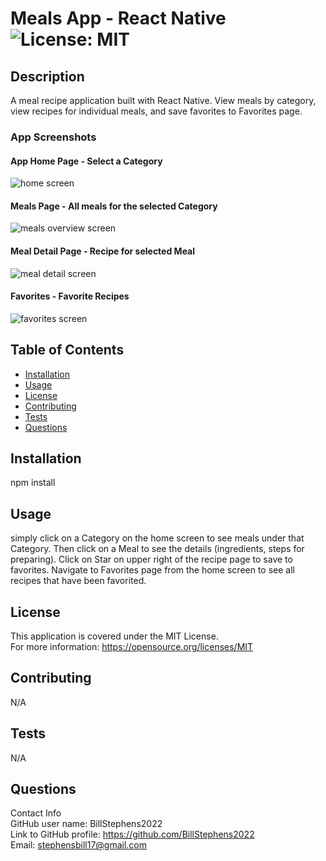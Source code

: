 # Meals App - React Native<br>![License: MIT](https://img.shields.io/badge/License-MIT-yellow.svg)

  ## Description

  A meal recipe application built with React Native. View meals by category, view recipes for individual meals, and save favorites to Favorites page.

  ### App Screenshots

  #### App Home Page - Select a Category

  ![home screen](./assets/images/screenshot1.png)

  #### Meals Page - All meals for the selected Category

  ![meals overview screen](./assets/images/screenshot2.png)

  #### Meal Detail Page - Recipe for selected Meal
  
  ![meal detail screen](./assets/images/screenshot3.png)

  #### Favorites - Favorite Recipes

  ![favorites screen](./assets/images/screenshot4.png)
  
  ## Table of Contents
  
  - [Installation](#installation)
  - [Usage](#usage)
  - [License](#license)
  - [Contributing](#contributing)
  - [Tests](#tests)
  - [Questions](#questions)
  
  ## Installation
  
  npm install
  
  ## Usage
  
  simply click on a Category on the home screen to see meals under that Category.  Then click on a Meal to see the details (ingredients, steps for preparing).  Click on Star on upper right of the recipe page to save to favorites.  Navigate to Favorites page from the home screen to see all recipes that have been favorited.

  ## License
This application is covered under the MIT License.
<br>For more information: https://opensource.org/licenses/MIT
  
  ## Contributing
  N/A
  
  ## Tests
  N/A

  ## Questions
  Contact Info<br>
  GitHub user name: BillStephens2022<br>
  Link to GitHub profile: https://github.com/BillStephens2022<br>
  Email: stephensbill17@gmail.com
